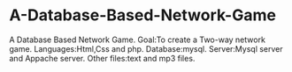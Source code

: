 # A-Database-Based-Network-Game
A Database Based Network Game.
Goal:To create a Two-way network game.
Languages:Html,Css and php.
Database:mysql.
Server:Mysql server and Appache server.
Other files:text and mp3 files.

